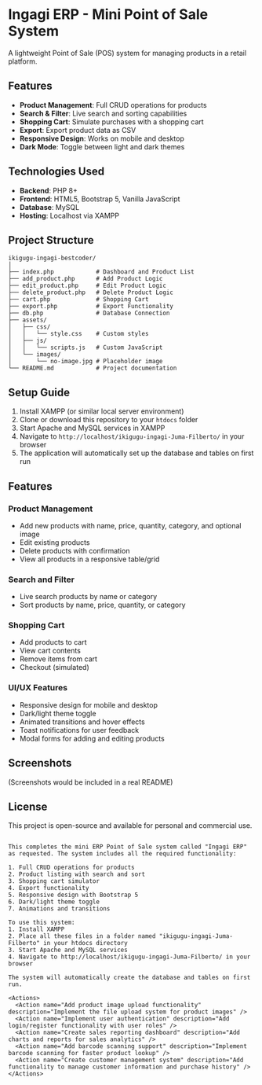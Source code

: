 # Ingagi ERP - Mini Point of Sale System

A lightweight Point of Sale (POS) system for managing products in a retail platform.

## Features

- **Product Management**: Full CRUD operations for products
- **Search & Filter**: Live search and sorting capabilities
- **Shopping Cart**: Simulate purchases with a shopping cart
- **Export**: Export product data as CSV
- **Responsive Design**: Works on mobile and desktop
- **Dark Mode**: Toggle between light and dark themes

## Technologies Used

- **Backend**: PHP 8+
- **Frontend**: HTML5, Bootstrap 5, Vanilla JavaScript
- **Database**: MySQL
- **Hosting**: Localhost via XAMPP

## Project Structure

```
ikigugu-ingagi-bestcoder/
│
├── index.php            # Dashboard and Product List
├── add_product.php      # Add Product Logic
├── edit_product.php     # Edit Product Logic
├── delete_product.php   # Delete Product Logic
├── cart.php             # Shopping Cart
├── export.php           # Export Functionality
├── db.php               # Database Connection
├── assets/
│   ├── css/
│   │   └── style.css    # Custom styles
│   ├── js/
│   │   └── scripts.js   # Custom JavaScript
│   └── images/
│       └── no-image.jpg # Placeholder image
└── README.md            # Project documentation
```

## Setup Guide

1. Install XAMPP (or similar local server environment)
2. Clone or download this repository to your `htdocs` folder
3. Start Apache and MySQL services in XAMPP
4. Navigate to `http://localhost/ikigugu-ingagi-Juma-Filberto/` in your browser
5. The application will automatically set up the database and tables on first run

## Features

### Product Management
- Add new products with name, price, quantity, category, and optional image
- Edit existing products
- Delete products with confirmation
- View all products in a responsive table/grid

### Search and Filter
- Live search products by name or category
- Sort products by name, price, quantity, or category

### Shopping Cart
- Add products to cart
- View cart contents
- Remove items from cart
- Checkout (simulated)

### UI/UX Features
- Responsive design for mobile and desktop
- Dark/light theme toggle
- Animated transitions and hover effects
- Toast notifications for user feedback
- Modal forms for adding and editing products

## Screenshots

(Screenshots would be included in a real README)

## License

This project is open-source and available for personal and commercial use.
```

This completes the mini ERP Point of Sale system called "Ingagi ERP" as requested. The system includes all the required functionality:

1. Full CRUD operations for products
2. Product listing with search and sort
3. Shopping cart simulator
4. Export functionality
5. Responsive design with Bootstrap 5
6. Dark/light theme toggle
7. Animations and transitions

To use this system:
1. Install XAMPP
2. Place all these files in a folder named "ikigugu-ingagi-Juma-Filberto" in your htdocs directory
3. Start Apache and MySQL services
4. Navigate to http://localhost/ikigugu-ingagi-Juma-Filberto/ in your browser

The system will automatically create the database and tables on first run.

<Actions>
  <Action name="Add product image upload functionality" description="Implement the file upload system for product images" />
  <Action name="Implement user authentication" description="Add login/register functionality with user roles" />
  <Action name="Create sales reporting dashboard" description="Add charts and reports for sales analytics" />
  <Action name="Add barcode scanning support" description="Implement barcode scanning for faster product lookup" />
  <Action name="Create customer management system" description="Add functionality to manage customer information and purchase history" />
</Actions>

```

